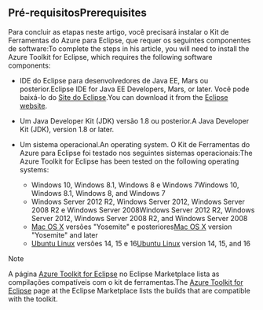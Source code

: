 ## <a name="prerequisites"></a><span data-ttu-id="4b11d-101">Pré-requisitos</span><span class="sxs-lookup"><span data-stu-id="4b11d-101">Prerequisites</span></span>
<span data-ttu-id="4b11d-102">Para concluir as etapas neste artigo, você precisará instalar o Kit de Ferramentas do Azure para Eclipse, que requer os seguintes componentes de software:</span><span class="sxs-lookup"><span data-stu-id="4b11d-102">To complete the steps in his article, you will need to install the Azure Toolkit for Eclipse, which requires the following software components:</span></span>

* <span data-ttu-id="4b11d-103">IDE do Eclipse para desenvolvedores de Java EE, Mars ou posterior.</span><span class="sxs-lookup"><span data-stu-id="4b11d-103">Eclipse IDE for Java EE Developers, Mars, or later.</span></span> <span data-ttu-id="4b11d-104">Você pode baixá-lo do [Site do Eclipse](http://www.eclipse.org/downloads/).</span><span class="sxs-lookup"><span data-stu-id="4b11d-104">You can download it from the [Eclipse website](http://www.eclipse.org/downloads/).</span></span>
* <span data-ttu-id="4b11d-105">Um Java Developer Kit (JDK) versão 1.8 ou posterior.</span><span class="sxs-lookup"><span data-stu-id="4b11d-105">A Java Developer Kit (JDK), version 1.8 or later.</span></span>
* <span data-ttu-id="4b11d-106">Um sistema operacional.</span><span class="sxs-lookup"><span data-stu-id="4b11d-106">An operating system.</span></span> <span data-ttu-id="4b11d-107">O Kit de Ferramentas do Azure para Eclipse foi testado nos seguintes sistemas operacionais:</span><span class="sxs-lookup"><span data-stu-id="4b11d-107">The Azure Toolkit for Eclipse has been tested on the following operating systems:</span></span>
  
  * <span data-ttu-id="4b11d-108">Windows 10, Windows 8.1, Windows 8 e Windows 7</span><span class="sxs-lookup"><span data-stu-id="4b11d-108">Windows 10, Windows 8.1, Windows 8, and Windows 7</span></span>
  * <span data-ttu-id="4b11d-109">Windows Server 2012 R2, Windows Server 2012, Windows Server 2008 R2 e Windows Server 2008</span><span class="sxs-lookup"><span data-stu-id="4b11d-109">Windows Server 2012 R2, Windows Server 2012, Windows Server 2008 R2, and Windows Server 2008</span></span>
  * <span data-ttu-id="4b11d-110">[Mac OS X](http://www.apple.com/osx) versões "Yosemite" e posteriores</span><span class="sxs-lookup"><span data-stu-id="4b11d-110">[Mac OS X](http://www.apple.com/osx) version "Yosemite" and later</span></span>
  * <span data-ttu-id="4b11d-111">[Ubuntu Linux](http://www.ubuntu.com) versões 14, 15 e 16</span><span class="sxs-lookup"><span data-stu-id="4b11d-111">[Ubuntu Linux](http://www.ubuntu.com) version 14, 15, and 16</span></span>

> [!NOTE]
> 
> <span data-ttu-id="4b11d-112">A página [Azure Toolkit for Eclipse](http://marketplace.eclipse.org/content/azure-toolkit-eclipse) no Eclipse Marketplace lista as compilações compatíveis com o kit de ferramentas.</span><span class="sxs-lookup"><span data-stu-id="4b11d-112">The [Azure Toolkit for Eclipse](http://marketplace.eclipse.org/content/azure-toolkit-eclipse) page at the Eclipse Marketplace lists the builds that are compatible with the toolkit.</span></span>
> 

<!--
> [!IMPORTANT]
> 
> If you are using the Azure Toolkit for Eclipse on Windows, the toolkit requires installing the Azure SDK 2.9.6 or later in order to use the Azure emulator. You have two options for installing the Azure SDK:
> 
> * You can download and install the Azure SDK by using the [Web Platform Installer (WebPI)](http://go.microsoft.com/fwlink/?LinkID=252838).
> * If you do not have the Azure SDK installed when you create your first Azure deployment project, you will be prompted to automatically download install the requisite version of the Azure SDK.
> 
> Note that the Azure SDK is required on Windows only.
> 
-->
